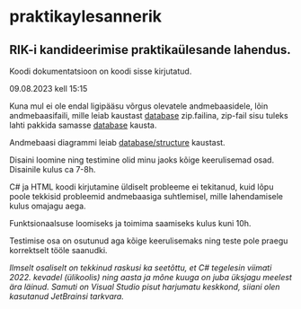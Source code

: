 # praktikaylesannerik
## RIK-i kandideerimise praktikaülesande lahendus.

Koodi dokumentatsioon on koodi sisse kirjutatud.

09.08.2023 kell 15:15

Kuna mul ei ole endal ligipääsu võrgus olevatele andmebaasidele, lõin andmebaasifaili, mille leiab kaustast [database](https://github.com/Ergas/praktikaylesannerik/tree/main/database/) zip.failina,
zip-fail sisu tuleks lahti pakkida samasse [database](https://github.com/Ergas/praktikaylesannerik/tree/main/database/) kausta.

Andmebaasi diagrammi leiab [database/structure](https://github.com/Ergas/praktikaylesannerik/tree/main/database/structure/) kaustast.

Disaini loomine ning testimine olid minu jaoks kõige keerulisemad osad. Disainile kulus ca 7-8h.

C# ja HTML koodi kirjutamine üldiselt probleeme ei tekitanud, kuid lõpu poole tekkisid probleemid andmebaasiga suhtlemisel, mille lahendamisele kulus omajagu aega.

Funktsionaalsuse loomiseks ja toimima saamiseks kulus kuni 10h.


Testimise osa on osutunud aga kõige keerulisemaks ning teste pole praegu korrektselt tööle saanudki.



*Ilmselt osaliselt on tekkinud raskusi ka seetõttu, et C# tegelesin viimati 2022. kevadel (ülikoolis) ning aasta ja mõne kuuga on juba üksjagu meelest ära läinud.
Samuti on Visual Studio pisut harjumatu keskkond, siiani olen kasutanud JetBrainsi tarkvara.*
